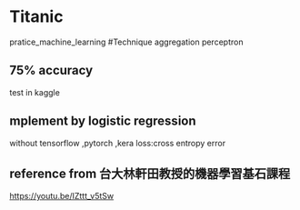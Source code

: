 # Titanic
pratice_machine_learning
#Technique
aggregation perceptron
## 75% accuracy
test in kaggle
## mplement by logistic regression
 without tensorflow ,pytorch ,kera
 loss:cross entropy error
## reference from 台大林軒田教授的機器學習基石課程
  https://youtu.be/IZttt_v5tSw

